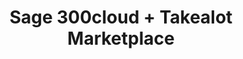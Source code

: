 ---
title: "Sage 300cloud + Takealot Marketplace"
seoTitle: "Sage 300cloud Takealot Integration"
seoDescription: "Integrate Sage 300cloud and Takealot, and you'll be able to streamline your workflow, simplify the ordering process and save time - and money. Find out more about how a Sage 300cloud Takealot Integration can help your business."
lead: "Let Stock2Shop send product inventory updates from Sage 300cloud to the Takealot Marketplace. And if you are doing exclusively lead time orders, you can automate the raising of Takealot orders directly into your ERP. Here’s how we can help you streamline your workflow."
type: "source-marketplace"
source: "sage-300cloud"
marketplace: "takealot"
image: "/images/sap-shopify.png"
imageAlt: takealot logo
tags: []
aliases:
    - /integrations/sage-300cloud-takealot-marketplace-integration/
---